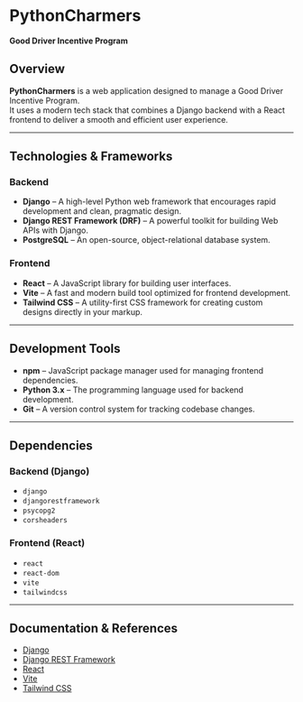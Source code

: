 # PythonCharmers
**Good Driver Incentive Program**

## Overview
**PythonCharmers** is a web application designed to manage a Good Driver Incentive Program.  
It uses a modern tech stack that combines a Django backend with a React frontend to deliver a smooth and efficient user experience.

---

## Technologies & Frameworks

### Backend
- **Django** – A high-level Python web framework that encourages rapid development and clean, pragmatic design.
- **Django REST Framework (DRF)** – A powerful toolkit for building Web APIs with Django.
- **PostgreSQL** – An open-source, object-relational database system.

### Frontend
- **React** – A JavaScript library for building user interfaces.
- **Vite** – A fast and modern build tool optimized for frontend development.
- **Tailwind CSS** – A utility-first CSS framework for creating custom designs directly in your markup.

---

## Development Tools
- **npm** – JavaScript package manager used for managing frontend dependencies.
- **Python 3.x** – The programming language used for backend development.
- **Git** – A version control system for tracking codebase changes.

---

## Dependencies

### Backend (Django)
- `django`
- `djangorestframework`
- `psycopg2`
- `corsheaders`

### Frontend (React)
- `react`
- `react-dom`
- `vite`
- `tailwindcss`

---

## Documentation & References
- [Django](https://www.djangoproject.com/start/)
- [Django REST Framework](https://www.django-rest-framework.org/)
- [React](https://react.dev/)
- [Vite](https://vitejs.dev/)
- [Tailwind CSS](https://tailwindcss.com/docs)
